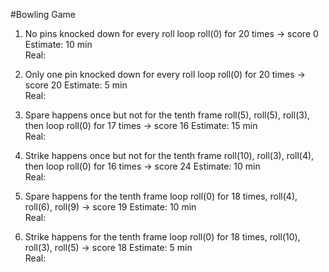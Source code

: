 #Bowling Game

1. No pins knocked down for every roll
loop roll(0) for 20 times  -> score 0
Estimate: 10 min  
Real:  

2. Only one pin knocked down for every roll
loop roll(0) for 20 times  -> score 20
Estimate: 5 min  
Real:  

3. Spare happens once but not for the tenth frame
roll(5), roll(5), roll(3), then loop roll(0) for 17 times  -> score 16
Estimate: 15 min  
Real:  

4. Strike happens once but not for the tenth frame
roll(10), roll(3), roll(4), then loop roll(0) for 16 times -> score 24
Estimate: 10 min  
Real:  

5. Spare happens for the tenth frame
loop roll(0) for 18 times, roll(4), roll(6), roll(9)  -> score 19
Estimate: 10 min  
Real:  

6. Strike happens for the tenth frame
loop roll(0) for 18 times, roll(10), roll(3), roll(5)  -> score 18
Estimate: 5 min  
Real:  
